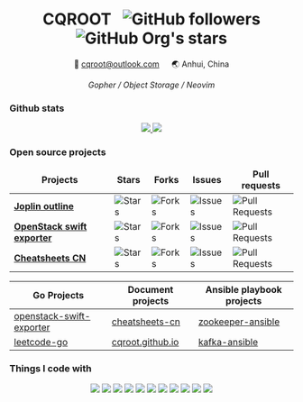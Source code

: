 <div align="center">
  <h1>CQROOT &nbsp;
    <img alt="GitHub followers" src="https://img.shields.io/github/followers/cqroot?style=social">
    <img alt="GitHub Org's stars" src="https://img.shields.io/github/stars/cqroot?style=social">
  </h1>

  <p>📧 <a href="mailto:cqroot@outlook.com">cqroot@outlook.com</a> &emsp; 🌏 Anhui, China</p>
  <i>Gopher / Object Storage / Neovim</i>
</div>

### Github stats

<p align="center">
  <a href="https://github.com/cqroot/cqroot">
    <img src="https://github-readme-stats.vercel.app/api?username=cqroot&show_icons=true&theme=nord&line_height=27&count_private=true">
  </a>
  <a href="https://github.com/cqroot/cqroot">
    <img src="https://github-readme-stats.vercel.app/api/top-langs/?username=cqroot&theme=nord&langs_count=3&hide=css,typescript,html,ejs,javascript">
  </a>
</p>

### Open source projects

<table align="center">
  <thead align="center">
    <tr border: none;>
      <td><b>Projects</b></td>
      <td><b>Stars</b></td>
      <td><b>Forks</b></td>
      <td><b>Issues</b></td>
      <td><b>Pull requests</b></td>
    </tr>
  </thead>
  <tbody>
    <tr>
      <td><a href="https://github.com/cqroot/joplin-outline"><b>Joplin outline</b></a></td>
      <td><img alt="Stars" src="https://img.shields.io/github/stars/cqroot/joplin-outline?style=flat-square&labelColor=343b41&color=007ec6"/></td>
      <td><img alt="Forks" src="https://img.shields.io/github/forks/cqroot/joplin-outline?style=flat-square&labelColor=343b41&color=007ec6"/></td>
      <td><img alt="Issues" src="https://img.shields.io/github/issues/cqroot/joplin-outline?style=flat-square&labelColor=343b41&color=007ec6"/></td>
      <td><img alt="Pull Requests" src="https://img.shields.io/github/issues-pr/cqroot/joplin-outline?style=flat-square&labelColor=343b41&color=007ec6"/></td>   
    </tr>
    <tr>
      <td><a href="https://github.com/cqroot/openstack-swift-exporter"><b>OpenStack swift exporter</b></a></td>
      <td><img alt="Stars" src="https://img.shields.io/github/stars/cqroot/openstack-swift-exporter?style=flat-square&labelColor=343b41&color=007ec6"/></td>
      <td><img alt="Forks" src="https://img.shields.io/github/forks/cqroot/openstack-swift-exporter?style=flat-square&labelColor=343b41&color=007ec6"/></td>
      <td><img alt="Issues" src="https://img.shields.io/github/issues/cqroot/openstack-swift-exporter?style=flat-square&labelColor=343b41&color=007ec6"/></td>
      <td><img alt="Pull Requests" src="https://img.shields.io/github/issues-pr/cqroot/openstack-swift-exporter?style=flat-square&labelColor=343b41&color=007ec6"/></td>
    </tr>
    <tr>
      <td><a href="https://github.com/cheatsheets-cn/cheatsheets-cn"><b>Cheatsheets CN</b></a></td>
      <td><img alt="Stars" src="https://img.shields.io/github/stars/cheatsheets-cn/cheatsheets-cn?style=flat-square&labelColor=343b41&color=007ec6"/></td>
      <td><img alt="Forks" src="https://img.shields.io/github/forks/cheatsheets-cn/cheatsheets-cn?style=flat-square&labelColor=343b41&color=007ec6"/></td>
      <td><img alt="Issues" src="https://img.shields.io/github/issues/cheatsheets-cn/cheatsheets-cn?style=flat-square&labelColor=343b41&color=007ec6"/></td>
      <td><img alt="Pull Requests" src="https://img.shields.io/github/issues-pr/cheatsheets-cn/cheatsheets-cn?style=flat-square&labelColor=343b41&color=007ec6"/></td>
    </tr>
  </tbody>
</table>

<div align="center">

| Go Projects | Document projects | Ansible playbook projects |
| --- | --- | --- |
| [openstack-swift-exporter](https://github.com/cqroot/openstack-swift-exporter) | [cheatsheets-cn](https://github.com/cheatsheets-cn/cheatsheets-cn) | [ zookeeper-ansible](https://github.com/cqroot/zookeeper-ansible) |
| [leetcode-go](https://github.com/cqroot/leetcode-go) | [cqroot.github.io](https://github.com/cqroot/cqroot.github.io) | [kafka-ansible](https://github.com/cqroot/kafka-ansible) |

</div>

### Things I code with

<p align="center">
  <img src="https://img.shields.io/badge/Golang-informational?style=flat&logo=go&logoColor=white&color=3f4a5a">
  <img src="https://img.shields.io/badge/kubernetes-informational?style=flat&logo=kubernetes&logoColor=white&color=3f4a5a">
  <img src="https://img.shields.io/badge/Docker-informational?style=flat&logo=docker&logoColor=white&color=3f4a5a">
  <img src="https://img.shields.io/badge/Linux-informational?style=flat&logo=linux&logoColor=white&color=3f4a5a">
  <img src="https://img.shields.io/badge/Neovim-informational?style=flat&logo=neovim&logoColor=white&color=3f4a5a">
  <img src="https://img.shields.io/badge/OpenStack-informational?style=flat&logo=openstack&logoColor=white&color=3f4a5a">
  <img src="https://img.shields.io/badge/Ceph-informational?style=flat&logo=ceph&logoColor=white&color=3f4a5a">
  <img src="https://img.shields.io/badge/Prometheus-informational?style=flat-square&logo=prometheus&logoColor=white&color=3f4a5a">
  <img src="https://img.shields.io/badge/Python-informational?style=flat&logo=python&logoColor=white&color=3f4a5a">
  <img src="https://img.shields.io/badge/Java-informational?style=flat&logo=java&logoColor=white&color=3f4a5a">
  <img src="https://img.shields.io/badge/Tmux-informational?style=flat&logo=tmux&logoColor=white&color=3f4a5a">
</p>
